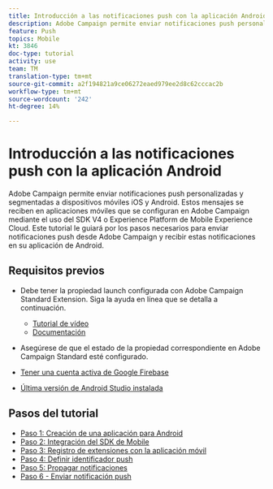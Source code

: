 ```yaml
---
title: Introducción a las notificaciones push con la aplicación Android
description: Adobe Campaign permite enviar notificaciones push personalizadas y segmentadas a dispositivos móviles iOS y Android. Estos mensajes se reciben en aplicaciones móviles que se configuran en Adobe Campaign mediante el uso del SDK V4 o Experience Platform de Mobile Experience Cloud. Este tutorial le guiará por los pasos necesarios para enviar notificaciones push desde Adobe Campaign y recibir estas notificaciones en su aplicación de Android.
feature: Push
topics: Mobile
kt: 3846
doc-type: tutorial
activity: use
team: TM
translation-type: tm+mt
source-git-commit: a2f194821a9ce06272eaed979ee2d8c62cccac2b
workflow-type: tm+mt
source-wordcount: '242'
ht-degree: 14%

---
```


# Introducción a las notificaciones push con la aplicación Android

Adobe Campaign permite enviar notificaciones push personalizadas y segmentadas a dispositivos móviles iOS y Android.
Estos mensajes se reciben en aplicaciones móviles que se configuran en Adobe Campaign mediante el uso del SDK V4 o Experience Platform de Mobile Experience Cloud.
Este tutorial le guiará por los pasos necesarios para enviar notificaciones push desde Adobe Campaign y recibir estas notificaciones en su aplicación de Android.

## Requisitos previos

* Debe tener la propiedad launch configurada con Adobe Campaign Standard Extension. Siga la ayuda en línea que se detalla a continuación.
   * [Tutorial de vídeo](https://video.tv.adobe.com/v/26224?quality=12&captions=spa)
   * [Documentación](https://docs.adobe.com/content/help/en/campaign-learn/campaign-standard-tutorials/communication-channels/mobile/configure-mobile-apps-using-aep-sdk.html)

* Asegúrese de que el estado de la propiedad correspondiente en Adobe Campaign Standard esté configurado.
* [Tener una cuenta activa de Google Firebase](https://firebase.google.com)
* [Última versión de Android Studio instalada](https://developer.android.com/studio)

## Pasos del tutorial

* [Paso 1: Creación de una aplicación para Android](/help/tutorial-push-notifications-android/create-android-app.md)
* [Paso 2: Integración del SDK de Mobile](/help/tutorial-push-notifications-android/integrating-with-mobile-sdk.md)
* [Paso 3: Registro de extensiones con la aplicación móvil](/help/tutorial-push-notifications-android/register-mobile-extensions.md)
* [Paso 4: Definir identificador push](/help/tutorial-push-notifications-android/set-push-identifier.md)
* [Paso 5: Propagar notificaciones](/help/tutorial-push-notifications-android/propagate-notification.md)
* [Paso 6 - Enviar notificación push](/help/tutorial-push-notifications-android/send-push-notification.md)
